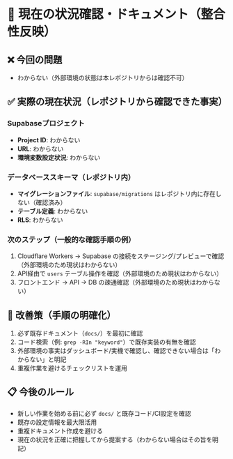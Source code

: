 # 🚨 現在の状況確認・ドキュメント（整合性反映）

## ❌ 今回の問題
- わからない（外部環境の状態は本レポジトリからは確認不可）

## ✅ 実際の現在状況（レポジトリから確認できた事実）

### Supabaseプロジェクト
- **Project ID**: わからない
- **URL**: わからない
- **環境変数設定状況**: わからない

### データベーススキーマ（レポジトリ内）
- **マイグレーションファイル**: `supabase/migrations` はレポジトリ内に存在しない（確認済み）
- **テーブル定義**: わからない
- **RLS**: わからない

### 次のステップ（一般的な確認手順の例）
1. Cloudflare Workers → Supabase の接続をステージング/プレビューで確認（外部環境のため現状はわからない）
2. API経由で `users` テーブル操作を確認（外部環境のため現状はわからない）
3. フロントエンド → API → DB の疎通確認（外部環境のため現状はわからない）

## 🔧 改善策（手順の明確化）
1. 必ず既存ドキュメント（`docs/`）を最初に確認
2. コード検索（例: `grep -RIn "keyword"`）で既存実装の有無を確認
3. 外部環境の事実はダッシュボード/実機で確認し、確認できない場合は「わからない」と明記
4. 重複作業を避けるチェックリストを運用

## 📋 今後のルール
- 新しい作業を始める前に必ず `docs/` と既存コード/CI設定を確認
- 既存の設定情報を最大限活用
- 重複ドキュメント作成を避ける
- 現在の状況を正確に把握してから提案する（わからない場合はその旨を明記）
